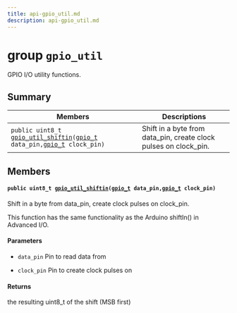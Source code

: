 ```yaml
---
title: api-gpio_util.md
description: api-gpio_util.md
---
```

# group `gpio_util` 

GPIO I/O utility functions.

## Summary

 Members                        | Descriptions                                
--------------------------------|---------------------------------------------
`public uint8_t `[`gpio_util_shiftin`](#group__gpio__util_1gaba1b5d1f8287448e3a2a9230aa51487c)`(`[`gpio_t`](./doc/starlight-docs/src/content/docs/apidoc/api-undefined.md#group__drivers__periph__gpio_1gadacfc0deb08affff1e88f9549c8e2823)` data_pin,`[`gpio_t`](./doc/starlight-docs/src/content/docs/apidoc/api-undefined.md#group__drivers__periph__gpio_1gadacfc0deb08affff1e88f9549c8e2823)` clock_pin)`            | Shift in a byte from data_pin, create clock pulses on clock_pin.

## Members

#### `public uint8_t `[`gpio_util_shiftin`](#group__gpio__util_1gaba1b5d1f8287448e3a2a9230aa51487c)`(`[`gpio_t`](./doc/starlight-docs/src/content/docs/apidoc/api-undefined.md#group__drivers__periph__gpio_1gadacfc0deb08affff1e88f9549c8e2823)` data_pin,`[`gpio_t`](./doc/starlight-docs/src/content/docs/apidoc/api-undefined.md#group__drivers__periph__gpio_1gadacfc0deb08affff1e88f9549c8e2823)` clock_pin)` 

Shift in a byte from data_pin, create clock pulses on clock_pin.

This function has the same functionality as the Arduino shiftIn() in Advanced I/O.

#### Parameters
* `data_pin` Pin to read data from 

* `clock_pin` Pin to create clock pulses on 

#### Returns
the resulting uint8_t of the shift (MSB first)


